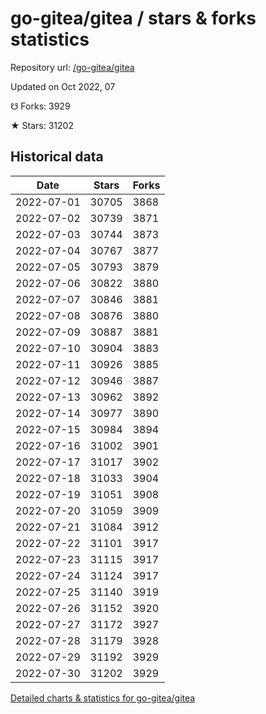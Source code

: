 # go-gitea/gitea / stars & forks statistics

Repository url: [/go-gitea/gitea](https://github.com/go-gitea/gitea)

Updated on Oct 2022, 07

☋ Forks: 3929

★ Stars: 31202

## Historical data
| Date | Stars | Forks |
|------|-------|-------|
| 2022-07-01 | 30705 | 3868 | 
| 2022-07-02 | 30739 | 3871 | 
| 2022-07-03 | 30744 | 3873 | 
| 2022-07-04 | 30767 | 3877 | 
| 2022-07-05 | 30793 | 3879 | 
| 2022-07-06 | 30822 | 3880 | 
| 2022-07-07 | 30846 | 3881 | 
| 2022-07-08 | 30876 | 3880 | 
| 2022-07-09 | 30887 | 3881 | 
| 2022-07-10 | 30904 | 3883 | 
| 2022-07-11 | 30926 | 3885 | 
| 2022-07-12 | 30946 | 3887 | 
| 2022-07-13 | 30962 | 3892 | 
| 2022-07-14 | 30977 | 3890 | 
| 2022-07-15 | 30984 | 3894 | 
| 2022-07-16 | 31002 | 3901 | 
| 2022-07-17 | 31017 | 3902 | 
| 2022-07-18 | 31033 | 3904 | 
| 2022-07-19 | 31051 | 3908 | 
| 2022-07-20 | 31059 | 3909 | 
| 2022-07-21 | 31084 | 3912 | 
| 2022-07-22 | 31101 | 3917 | 
| 2022-07-23 | 31115 | 3917 | 
| 2022-07-24 | 31124 | 3917 | 
| 2022-07-25 | 31140 | 3919 | 
| 2022-07-26 | 31152 | 3920 | 
| 2022-07-27 | 31172 | 3927 | 
| 2022-07-28 | 31179 | 3928 | 
| 2022-07-29 | 31192 | 3929 | 
| 2022-07-30 | 31202 | 3929 | 


[Detailed charts & statistics for go-gitea/gitea](https://reviewgithub.com/rep/go-gitea/gitea)
